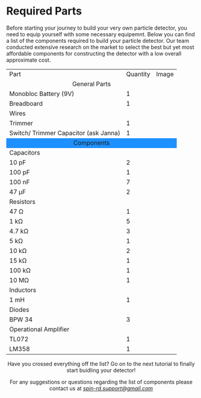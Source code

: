 # Required Parts

Before starting your journey to build your very own particle detector, you need to equip yourself with some necessary equipemnt. Below you can find a list of the components required to build your particle detector. Our team conducted extensive research on the market to select the best but yet most affordable components for constructing the detector with a low overall approximate cost. 


<div align="center">
  
<table>
 <tr>
  <td>Part</td>
  <td>Quantity</td>
  <td>Image</td>
 </tr>
 <tr>
  <td colspan="3"> <div align="center">General Parts<div></td>
 </tr>
 <tr>
  <td> Monobloc Battery (9V)</td>
  <td>1</td>
  <td>&nbsp;</td>
 </tr>
 <tr>
  <td>Breadboard</td>
  <td>1</td>
  <td>&nbsp;</td>
 </tr>
 <tr>
  <td>Wires</td>
  <td>&nbsp;</td>
  <td>&nbsp;</td>
 </tr>
 </tr>
 <tr>
  <td>Trimmer</td>
  <td>1</td>
  <td>&nbsp;</td>
 </tr>
 <tr>
  <td>Switch/ Trimmer Capacitor (ask Janna)</td>
  <td>1</td>
  <td>&nbsp;</td>
 </tr>
  <tr bgcolor="DodgerBlue">
  <td colspan="3"tomao> <div align="center">Components<div></td>
 </tr>
 <tr>
  <td colspan="3"> Capacitors</td>
 </tr>
 <tr>
  <td>10 pF</td>
  <td>2</td>
  <td rowspan="4">&nbsp;</td>
 </tr>
 <tr>
  <td>100 pF</td>
  <td>1</td>
 </tr>
 <tr>
  <td>100 nF</td>
  <td>7</td>
 </tr>
 <tr>
  <td>47 μF</td>
  <td>2</td>
 </tr>
 <tr>
  <td colspan="3"> Resistors</td>
 </tr>
 <tr>
  <td>47 Ω</td>
  <td>1</td>
  <td>&nbsp;</td>
 </tr>
 <tr>
  <td> 1 kΩ</td>
  <td>5</td>
  <td>&nbsp;</td>
 </tr>
 <tr>
  <td>4.7 kΩ</td>
  <td>3</td>
  <td>&nbsp;</td>
 </tr>
 <tr>
  <td>5 kΩ</td>
  <td>1</td>
  <td>&nbsp;</td>
 </tr>
 <tr>
  <td>10 kΩ</td>
  <td>2</td>
  <td>&nbsp;</td>
 </tr>
 <tr>
  <td>15 kΩ</td>
  <td>1</td>
  <td>&nbsp;</td>
 </tr>
 <tr>
  <td>100 kΩ</td>
  <td>1</td>
  <td>&nbsp;</td>
 </tr>
 <tr>
  <td>10 MΩ</td>
  <td>1</td>
  <td>&nbsp;</td>
 </tr>
 <tr>
  <td colspan="3"> Inductors</td>
 </tr>
 <tr>
  <td>1 mH</td>
  <td>1</td>
  <td>&nbsp;</td>
 </tr>
 <tr>
  <td colspan="3"> Diodes</td>
 </tr>
 <tr>
  <td>BPW 34</td>
  <td>3</td>
  <td>&nbsp;</td>
 </tr>
 <tr>
  <td colspan="3"> Operational Amplifier</td>
 </tr>
 <tr>
  <td>TL072</td>
  <td>1</td>
  <td>&nbsp;</td>
 </tr>
 <tr>
  <td>LM358</td>
  <td>1</td>
  <td>&nbsp;</td>
 </tr>
</table>
<div>

Have you crossed everything off the list?
Go on to the next tutorial to finally start buidling your detector!

For any suggestions or questions regarding the list of components please contact us at *spin-rd.support@gmail.com*

